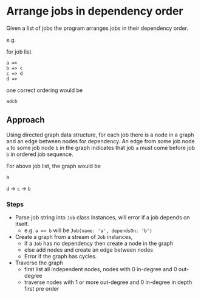 # Arrange jobs in dependency order

Given a list of jobs the program arranges jobs in their dependency order.

e.g.

for job list

```
a =>
b => c
c => d
d =>
```

one correct ordering would be

```adcb```

## Approach

Using directed graph data structure, for each job there is a node in a graph and
an edge between nodes for dependency. An edge from some job node ```a``` to some 
job node ```b``` in the graph indicates that job ```a``` must come before job ```b``` 
in ordered job sequence.

For above job list, the graph would be 

```a```

```d``` -> ```c``` -> ```b```

### Steps

- Parse job string into ```Job``` class instances, will error if a job depends on itself. 
    - e.g. ```a => b``` will be ```Job(name: 'a', dependsOn: 'b')```
- Create a graph from a stream of ```Job``` instances, 
    - if a ```Job``` has no dependency then create a node in the graph
    - else add nodes and create an edge between nodes
    - Error if the graph has cycles.
- Traverse the graph
    - first list all independent nodes, nodes with 0 in-degree and 0 out-degree
    - traverse nodes with 1 or more out-degree and 0 in-degree in depth first pre order
